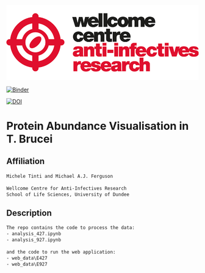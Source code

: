 ![Alt text](ANTI-INFECTIVES-RGB_200pc.png?raw=true "Logo")

[![Binder](https://mybinder.org/badge_logo.svg)](https://mybinder.org/v2/gh/mtinti/tbrucei_ibaq/main)

[![DOI](https://zenodo.org/badge/386357100.svg)](https://zenodo.org/badge/latestdoi/386357100)

# Protein Abundance Visualisation in T. Brucei
## Affiliation
    Michele Tinti and Michael A.J. Ferguson

    Wellcome Centre for Anti-Infectives Research
    School of Life Sciences, University of Dundee

## Description
	The repo contains the code to process the data:
	- analysis_427.ipynb
	- analysis_927.ipynb
		
	and the code to run the web application:
	- web_data\E427
	- web_data\E927

